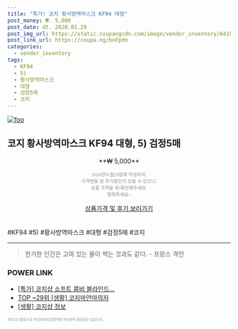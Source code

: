 ```yaml
--- 
title: "특가! 코지 황사방역마스크 KF94 대형" 
post_money: ₩. 5,000 
post_date: dt. 2020.01.29 
post_img_url: https://static.coupangcdn.com/image/vendor_inventory/6418/72ae22665f6b41c6a1112bcd2991a521ebaeffcc2130fb8bce667196c3c3.jpg 
post_link_url: https://coupa.ng/bnFpdn 
categories: 
  - vendor_inventory 
tags: 
  - KF94 
  - 5) 
  - 황사방역마스크 
  - 대형 
  - 검정5매 
  - 코지 
--- 
```

[![foo](https://static.coupangcdn.com/image/vendor_inventory/6418/72ae22665f6b41c6a1112bcd2991a521ebaeffcc2130fb8bce667196c3c3.jpg)](https://coupa.ng/bnFpdn) 

## 코지 황사방역마스크 KF94 대형, 5) 검정5매 
<p style="text-align: center;">**₩ 5,000**</p> 
<p style="text-align: center;"><span style="color: #898c8f; font-family: Georgia,Times,serif; font-size: 0.75em;">2020년01월29일에 작성되어, <br>가격변동 및 추가할인이 있을 수 있으니,<br> 상품 가격을 꼭!확인해주세요.<br>행복하세요~</span> 
</p>	 
<div markdown="0" style="text-align: center;"><a href="https://coupa.ng/bnFpdn" class="btn btn--success">상품가격 및 후기 보러가기</a></div> 
<br><br> 
  #KF94 #5) #황사방역마스크 #대형 #검정5매 #코지 
<hr> 

> 한가한 인간은 고여 있는 물이 썩는 것과도 같다. - 프랑스 격언 


### POWER LINK

* <a href="https://blog.naver.com/sakai111/221786497984" target="_blank">[특가] 코지샵 소프트 콤비 블라인드...</a>
* <a href="https://blog.naver.com/an0733/221785362707" target="_blank"> TOP ~29위 [생활] 코지마안마의자</a>
* <a href="https://blog.naver.com/santokki14/221765634185" target="_blank"> [생활] 코지샵 정보 </a>

<span style="color: #898c8f; font-family: Georgia,Times,serif; font-size: 0.55em;">파트너스활동으로 작성자에게 일정액의 커미션이 제공될수 있습니다.</span> 
